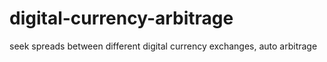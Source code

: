 # digital-currency-arbitrage
seek spreads between different digital currency exchanges, auto arbitrage
